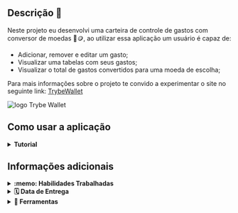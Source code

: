 
## Descrição 📩
 
 Neste projeto eu desenvolvi uma carteira de controle de gastos com conversor de moedas 💸🪙, ao utilizar essa aplicação um usuário é capaz de:

  - Adicionar, remover e editar um gasto;
  - Visualizar uma tabelas com seus gastos;
  - Visualizar o total de gastos convertidos para uma moeda de escolha;
  
  Para mais informações sobre o projeto te convido a experimentar o site no seguinte link: <a href="https://trybe-wallet-mauve-two.vercel.app/">TrybeWallet</a>
  
  
![logo Trybe Wallet](https://user-images.githubusercontent.com/14060102/222138240-a64faebb-8d42-46b9-aaea-1132d66f668b.png)

## Como usar a aplicação

<details>
  <summary><strong>Tutorial</strong></summary>

  1. Clone o repositório

  - Use o comando: `git clone git@github.com:Bruno-Alvim-Duarte/TrybeWallet.git`.
  - Entre na pasta do repositório que você acabou de clonar:
    - `cd TrybeWallet`
  <br/>

  2. Instalar as dependências

  - Use o comando: `npm run install:apps`.
  <br/>

  3. Instalar e rodar os serviços do back-end

  - Comando: `cd backend`
  - Comando: `docker-compose up -d`
  - Comando: `docker exec -it backend-backend-1 bash`
  - Comando: `npm run dev`
  <br/>

  4. Rodar os serviços do front-end

  - Comando: `cd frontend`
  - Comando: `npm start`
  <br/>

  5. Aproveitar a aplicação

  - Depois de tudo feito, é so abrir no seu navegador no endereço http://localhost:3000/, e aproveitar
  <br/>
    
</details>

## Informações adicionais

<details>
  <summary><strong>:memo: Habilidades Trabalhadas</strong></summary><br />

Neste projeto, pude trabalhar novas habildades aprendidas recentemente como:

- Criar um `store` Redux em aplicações React

- Criar `reducers` no Redux em aplicações React

- Criar `actions` no Redux em aplicações React

- Criar `dispatchers` no Redux em aplicações React

- Conectar Redux aos componentes React

- Criar `actions` assíncronas na sua aplicação React que faz uso de Redux.

- Criar uma `API Restful`

</details>

<details>
  <summary><strong>🗓 Data de Entrega</strong></summary><br />
  
  * Este projeto foi individual;
  * Foram `5` dias de projeto;

</details>

<details>
  <summary><strong>🔧 Ferramentas</strong></summary><br />
  
  * Redux
  * React
  * Express
  * Node.js
  * React Testing Library
  * Figma	
  * CSS
  * HTML
  * JavaScript
  * LocalStorage
  
</details>


